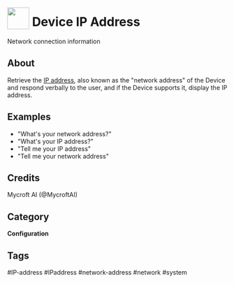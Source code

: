 # <img src='https://rawgithub.com/FortAwesome/Font-Awesome/master/advanced-options/raw-svg/solid/info-circle.svg' card_color='#22a7f0' width='50' height='50' style='vertical-align:bottom'/> Device IP Address
Network connection information

## About 
Retrieve the [IP address](https://en.wikipedia.org/wiki/IP_address), also known as the "network address" of the Device and respond verbally to the user, and if the Device supports it, display the IP address. 

## Examples 
* "What's your network address?"
* "What's your IP address?"
* "Tell me your IP address"
* "Tell me your network address"

## Credits 
Mycroft AI (@MycroftAI)

## Category
**Configuration**

## Tags
#IP-address
#IPaddress
#network-address
#network
#system
